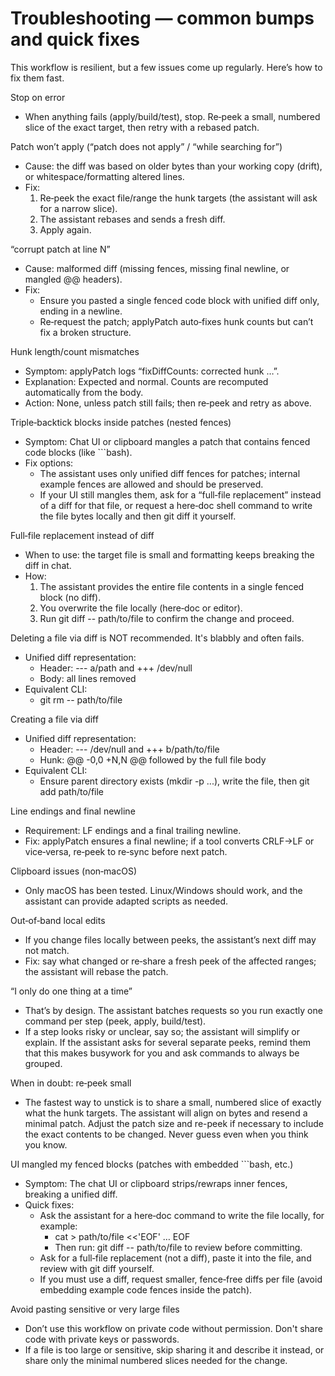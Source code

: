 # Troubleshooting — common bumps and quick fixes

This workflow is resilient, but a few issues come up regularly. Here’s how to fix them fast.

Stop on error
- When anything fails (apply/build/test), stop. Re‑peek a small, numbered slice of the exact target, then retry with a rebased patch.

Patch won’t apply (“patch does not apply” / “while searching for”)
- Cause: the diff was based on older bytes than your working copy (drift), or whitespace/formatting altered lines.
- Fix:
  1) Re‑peek the exact file/range the hunk targets (the assistant will ask for a narrow slice).
  2) The assistant rebases and sends a fresh diff.
  3) Apply again.

“corrupt patch at line N”
- Cause: malformed diff (missing fences, missing final newline, or mangled @@ headers).
- Fix:
  - Ensure you pasted a single fenced code block with unified diff only, ending in a newline.
  - Re‑request the patch; applyPatch auto‑fixes hunk counts but can’t fix a broken structure.

Hunk length/count mismatches
- Symptom: applyPatch logs “fixDiffCounts: corrected hunk …”.
- Explanation: Expected and normal. Counts are recomputed automatically from the body.
- Action: None, unless patch still fails; then re‑peek and retry as above.

Triple‑backtick blocks inside patches (nested fences)
- Symptom: Chat UI or clipboard mangles a patch that contains fenced code blocks (like ```bash).
- Fix options:
  - The assistant uses only unified diff fences for patches; internal example fences are allowed and should be preserved.
  - If your UI still mangles them, ask for a “full‑file replacement” instead of a diff for that file, or request a here‑doc shell command to write the file bytes locally and then git diff it yourself.

Full‑file replacement instead of diff
- When to use: the target file is small and formatting keeps breaking the diff in chat.
- How:
  1) The assistant provides the entire file contents in a single fenced block (no diff).
  2) You overwrite the file locally (here‑doc or editor).
  3) Run git diff -- path/to/file to confirm the change and proceed.

Deleting a file via diff is NOT recommended. It's blabbly and often fails.
- Unified diff representation:
  - Header: --- a/path and +++ /dev/null
  - Body: all lines removed
- Equivalent CLI:
  - git rm -- path/to/file

Creating a file via diff
- Unified diff representation:
  - Header: --- /dev/null and +++ b/path/to/file
  - Hunk: @@ -0,0 +N,N @@ followed by the full file body
- Equivalent CLI:
  - Ensure parent directory exists (mkdir -p ...), write the file, then git add path/to/file

Line endings and final newline
- Requirement: LF endings and a final trailing newline.
- Fix: applyPatch ensures a final newline; if a tool converts CRLF->LF or vice‑versa, re‑peek to re‑sync before next patch.

Clipboard issues (non‑macOS)
- Only macOS has been tested. Linux/Windows should work, and the assistant can provide adapted scripts as needed.

Out‑of‑band local edits
- If you change files locally between peeks, the assistant’s next diff may not match.
- Fix: say what changed or re‑share a fresh peek of the affected ranges; the assistant will rebase the patch.

“I only do one thing at a time”
- That’s by design. The assistant batches requests so you run exactly one command per step (peek, apply, build/test).
- If a step looks risky or unclear, say so; the assistant will simplify or explain. If the assistant asks for several separate peeks, remind them that this makes busywork for you and ask commands to always be grouped.

When in doubt: re‑peek small
- The fastest way to unstick is to share a small, numbered slice of exactly what the hunk targets. The assistant will align on bytes and resend a minimal patch.  Adjust the patch size and re-peek if necessary to include the exact contents to be changed. Never guess even when you think you know.

UI mangled my fenced blocks (patches with embedded ```bash, etc.)
- Symptom: The chat UI or clipboard strips/rewraps inner fences, breaking a unified diff.
- Quick fixes:
  - Ask the assistant for a here‑doc command to write the file locally, for example:
    - cat > path/to/file <<'EOF' … EOF
    - Then run: git diff -- path/to/file to review before committing.
  - Ask for a full‑file replacement (not a diff), paste it into the file, and review with git diff yourself.
  - If you must use a diff, request smaller, fence‑free diffs per file (avoid embedding example code fences inside the patch).

Avoid pasting sensitive or very large files
- Don’t use this workflow on private code without permission. Don't share code with private keys or passwords.
- If a file is too large or sensitive, skip sharing it and describe it instead, or share only the minimal numbered slices needed for the change.

